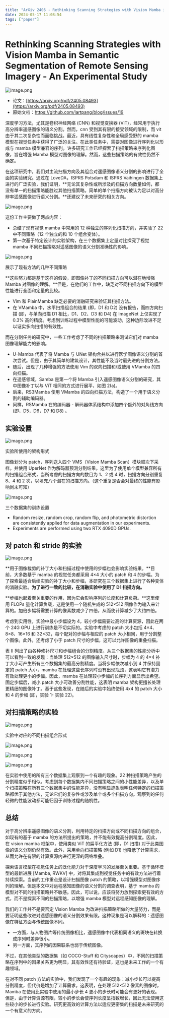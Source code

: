 ```yaml
---
title: "ArXiv 2405 - Rethinking Scanning Strategies with Vision Mamba in Semantic Segmentation of Remote Sensing Imagery - An Experimental Study"
date: 2024-05-17 11:08:54
tags: ["paper"]
---
```

# Rethinking Scanning Strategies with Vision Mamba in Semantic Segmentation of Remote Sensing Imagery - An Experimental Study

![image.png](https://cdn.nlark.com/yuque/0/2024/png/192314/1715940900574-31a0605b-a575-435a-b812-95c9a914d28f.png#averageHue=%23e2e2e1&clientId=u366ffa07-da0f-4&from=paste&height=255&id=u2f6d91e6&originHeight=319&originWidth=1207&originalType=binary&ratio=1.25&rotation=0&showTitle=false&size=106541&status=done&style=none&taskId=uec6996b9-51be-4818-b72c-9c843e4f91b&title=&width=965.6)

* 论文：[https://arxiv.org/pdf/2405.08493](https://arxiv.org/pdf/2405.08493)
* 原始文档：<https://github.com/lartpang/blog/issues/19>

深度学习方法，尤其是卷积神经网络 (CNN) 和视觉变换器 (ViT)，经常用于执行高分辨率遥感图像的语义分割。然而，cnn 受到其有限的接受领域的限制，而 vit 由于其二次复杂性而面临挑战。最近，具有线性复杂性和全局感受野的 mamba 模型在视觉任务中获得了广泛的关注。在此类任务中，需要对图像进行序列化以形成与 mamba 模型兼容的序列。许多研究工作已经探索了扫描策略来序列化图像，旨在增强 Mamba 模型对图像的理解。然而，这些扫描策略的有效性仍然不确定。

在这项研究中，我们对主流扫描方向及其组合对遥感图像语义分割的影响进行了全面的实验研究。通过在 LoveDA，ISPRS Potsdam 和 ISPRS Vaihingen 数据集上进行的广泛实验，我们证明，**无论其复杂性或所涉及的扫描方向数量如何，都没有单一的扫描策略能胜过其他扫描策略。简单的单个扫描方向被认为足以对高分辨率遥感图像进行语义分割。**还建议了未来研究的相关方向。

![image.png](https://cdn.nlark.com/yuque/0/2024/png/192314/1715941629150-8eaa3d1c-3cba-4c1c-8859-8db0d6d70ab5.png#averageHue=%23aeaea2&clientId=uf978a707-8366-4&from=paste&height=543&id=Z52RW&originHeight=679&originWidth=780&originalType=binary&ratio=1.25&rotation=0&showTitle=false&size=756594&status=done&style=none&taskId=u5b50fc8b-4c05-436c-b839-a43ec2e0135&title=&width=624)

这份工作主要做了两点内容：

* 总结了现有视觉 mamba 中常用的 12 种独立的序列化扫描方向，并实验了 22 中不同策略（12 个独立的和 10 个组合变体）。
* 第一次基于特定设计的实验架构，在三个数据集上定量对比探究了视觉 mamba 不同扫描策略对遥感图像的语义分割准确性的影响。

![image.png](https://cdn.nlark.com/yuque/0/2024/png/192314/1715941784993-b8281602-4f51-491d-8c18-7c3a37ca68de.png#averageHue=%23f9f9f8&clientId=uf978a707-8366-4&from=paste&height=764&id=u9592ffaa&originHeight=955&originWidth=1285&originalType=binary&ratio=1.25&rotation=0&showTitle=false&size=335531&status=done&style=none&taskId=ueccd0ac2-864f-4d48-9f97-b37373ff52a&title=&width=1028)

展示了现有方法的几种不同策略

**这些努力都是基于这样的假设，即图像补丁的不同扫描方向可以潜在地增强 Mamba 对图像的理解。**但是，在他们的工作中，缺乏对不同扫描方向下的模型性能进行全面和定量的比较。

* Vim 和 PlainMamba 缺乏必要的消融研究来验证其扫描方法。
* 在 VMamba 中，水平扫描组合的结果 (即，D1 和 D2) 没有报告，而四方向扫描 (即，与单向扫描 D1 相比，D1、D2、D3 和 D4) 在 ImageNet 上仅实现了 0.3% 高的精度。考虑到训练过程中模型性能的可能波动，这种边际改进不足以证实多向扫描的有效性。

而在分割任务的研究中，一些工作考虑了不同的扫描策略来测试它们对 mamba 图像理解能力的影响。

* U-Mamba 代表了将 Mamba 与 UNet 架构合并以进行医学图像语义分割的首次尝试。但是，由于其简单的建筑设计，其性能不及当时最先进的分割方法。
* 随后，出现了几种增强的方法使用 Vim 的双向扫描和/或使用 VMamba 的四向扫描。
* 在遥感领域，Samba 是第一个将 Mamba 引入遥感图像语义分割的研究，其中图像补丁以与 ViT 相同的方式进行展平，如图 2(a)。
* 后来，RS3Mamba 使用 VMamba 的四向扫描方法，构造了一个用于语义分割的辅助编码器。
* 同样，RSMamba 在的编码器 - 解码器体系结构中添加四个额外的对角线方向 (即，D5，D6，D7 和 D8) 。

## 实验设置

![image.png](https://cdn.nlark.com/yuque/0/2024/png/192314/1715941557406-7054055b-0bd7-411f-8388-c80bdc6506db.png#averageHue=%23f3ecd1&clientId=uf978a707-8366-4&from=paste&height=500&id=dDFBJ&originHeight=625&originWidth=805&originalType=binary&ratio=1.25&rotation=0&showTitle=false&size=156361&status=done&style=none&taskId=ufe785803-f442-4729-97a2-91977bff0a2&title=&width=644)

实验所使用的架构形式

图像划分为 patch，序列送入四个 VMS（Vision Mamba Scan）模块顺次下采样。并使用 UperNet 作为解码器预测分割结果。这里为了使用单个模型兼容所有的扫描组合形式，当所考虑的扫描方向的数目为 1、2 或 4 时，扫描方向分别重复 8、4 和 2 次，以填充八个潜在的扫描方向。（这个重复是否会对最终的性能有影响尚未可知）

![image.png](https://cdn.nlark.com/yuque/0/2024/png/192314/1715942682479-fab9935b-7221-4843-9706-20af588cf4d8.png#averageHue=%23f9f8f7&clientId=uf978a707-8366-4&from=paste&height=391&id=u169ebbbe&originHeight=489&originWidth=1119&originalType=binary&ratio=1.25&rotation=0&showTitle=false&size=88686&status=done&style=none&taskId=u4413d1ab-ca0f-406c-add1-fcbad8e3f67&title=&width=895.2)

三个数据集的训练设置

* Random resize, random crop, random flip, and photometric distortion are consistently applied for data augmentation in our experiments.
* Experiments are performed using two RTX 4090D GPUs.

## 对 patch 和 stride 的实验

![image.png](https://cdn.nlark.com/yuque/0/2024/png/192314/1715942738707-8e63c622-be07-402f-859e-0693664531c2.png#averageHue=%23f7f5f4&clientId=uf978a707-8366-4&from=paste&height=360&id=u9b4a23f6&originHeight=450&originWidth=1282&originalType=binary&ratio=1.25&rotation=0&showTitle=false&size=127683&status=done&style=none&taskId=u5a61e942-973e-490e-a920-b5e216e5da7&title=&width=1025.6)

**用于图像裁剪的补丁大小和扫描过程中使用的步幅也会影响实验结果。**目前，大多数基于 mamba 的视觉任务都采用 4×4 大小的 patch 和 4 的步幅。为了探索最适合后续实验的补丁大小和步幅，本研究在三个数据集上进行了各种变体的消融实验。**为了进行一致的比较，在消融实验中使用了 D1 扫描方向。**

**步幅也起着至关重要的作用，因为它会影响序列的长度和计算负荷。**这里使用 FLOPs 量化计算负载，这是使用一个随机生成的 512×512 图像作为输入来计算的。加倍步幅将需要计算的像素数减少了四倍，从而使计算减少了大约四倍。

考虑到实用性，实验中最小步幅设为 4，较小步幅需要过高的计算资源，因此在两个 24G GPU 上进行训练是不切实际的。实验中考虑的 patch 大小包括 4×4、8×8、16×16 和 32×32，每个配对的步幅与相应的 patch 大小相同，用于分割整个图像。此外，还考虑了小于 patch 尺寸的步幅，这可以允许图像的重叠扫描。

表 II 列出了由各种修补尺寸和步幅组合的分割精度。从三个数据集的性能分析中可以看到一致的发现：当处理 512×512 的图像输入尺寸时，步幅为 4 的 4×4 补丁大小可产生所有三个数据集的最高分割精度。当将步幅依次减小到 4 并保持固定的 patch 大小，mamba 在处理这些长序列时没有出现瓶颈，这表明它有潜力有效处理更小的步幅。因此，mamba 在处理较小步幅的长序列方面显示出希望。固定步幅后，减小 patch 大小可改善分割性能，这表明 mamba 架构更擅长处理更精细的图像补丁。基于这些发现，在随后的实验中始终使用 4x4 的 patch 大小和 4 的步幅 (即，实验 1- 实验 22)。

## 对扫描策略的实验

![image.png](https://cdn.nlark.com/yuque/0/2024/png/192314/1715942760785-86492410-d4de-4b7c-8d0e-a512ecf72d32.png#averageHue=%23e5e5e5&clientId=uf978a707-8366-4&from=paste&height=323&id=uf11cadd5&originHeight=404&originWidth=1250&originalType=binary&ratio=1.25&rotation=0&showTitle=false&size=197766&status=done&style=none&taskId=u1d586af3-8bad-46a6-8b3a-ce9bfff1c16&title=&width=1000)

实验中对应的不同扫描组合形式

![image.png](https://cdn.nlark.com/yuque/0/2024/png/192314/1715943140091-57d30060-2f88-47fb-bee5-3f32b5e43940.png#averageHue=%23f8f7f5&clientId=uf978a707-8366-4&from=paste&height=441&id=ue056f864&originHeight=551&originWidth=712&originalType=binary&ratio=1.25&rotation=0&showTitle=false&size=124591&status=done&style=none&taskId=u9056e286-7d60-4de8-a336-c999cb48863&title=&width=569.6)

![image.png](https://cdn.nlark.com/yuque/0/2024/png/192314/1715943150640-6a7201b5-b365-4d58-bc82-24b96c8e041a.png#averageHue=%23f9f7f5&clientId=uf978a707-8366-4&from=paste&height=439&id=uc9f513de&originHeight=549&originWidth=719&originalType=binary&ratio=1.25&rotation=0&showTitle=false&size=122004&status=done&style=none&taskId=u347dae16-e415-4986-b8a8-460620e03cc&title=&width=575.2)

![image.png](https://cdn.nlark.com/yuque/0/2024/png/192314/1715943160061-05f97164-5ace-4f2c-874a-af9e3293851a.png#averageHue=%23f8f6f4&clientId=uf978a707-8366-4&from=paste&height=440&id=uafe64cea&originHeight=550&originWidth=755&originalType=binary&ratio=1.25&rotation=0&showTitle=false&size=142247&status=done&style=none&taskId=u678294d0-e738-4e9d-aeb1-4451dd12288&title=&width=604)

在实验中使用的所有三个数据集上观察到一个有趣的现象。22 种扫描策略产生的分割精度似乎相似。考虑到每个数据集内不同扫描策略之间的小性能差异，以及单个扫描策略在所有三个数据集中的性能差异，没有明显迹象表明任何特定的扫描策略都优于其他方法，无论它们的复杂性或涉及单个或多个扫描方向。观察到的任何轻微的性能波动都可能归因于训练过程的随机性。

## 总结

对于高分辨率遥感图像的语义分割，利用特定的扫描方向或不同扫描方向的组合，如现有的基于 mamba 的方法所提出的策略，并不能有效提高分割精度。因此，在 vision mamba 框架中，使用类似 ViT 的扁平化方法 (即，D1 扫描) 对于此类图像的语义分割仍然有效。此外，采用单向扫描策略 (例如 D1) 也降低了计算需求，从而允许在有限的计算资源内进行更深的网络堆叠。

探索语言模型在视觉任务上的泛化能力对于深度学习的发展至关重要。基于循环模型的最新进展 [Mamba, RWKV] 中，对将其集成到视觉任务中的有效方法进行着持续探索。当前的工作重点是设计扫描图像 patch 的策略，以增强模型对图像序列的理解。但是本文中对远程感知图像的语义分割的调查表明，基于 mamba 的模型对不同的扫描策略并不敏感。因此，可以说，应该将努力放到探索更有效的方式，而不是探索不同的扫描策略，以增强 mamba 模型对远程感知图像的理解。

我们的工作并不是要否定 Vision Mamba 为改进扫描策略所做的大量努力，而是要证明这些改进对遥感图像的语义分割效果有限。这种现象是可以解释的：遥感图像在特征方面与传统图像不同。

* 一方面，与人物图片等传统图像相比，遥感图像中代表相同语义的斑块在转换成序列时差异很小。
* 另一方面，其序列的因果联系也弱于传统图像。

不过，在其他类型的数据集（如 COCO-Stuff 和 Cityscapes）中，不同的扫描策略在序列中的因果关系更为明显，其有效性还有待验证，这也是未来工作的一个有趣领域。

在对不同 patch 方法的实验中，我们发现了一个有趣的现象：减小步长可以提高分割精度，但代价是增加了计算需求。这表明，在处理 512×512 像素的图像时，Mamba 在使用比实验中使用的最小步长 4 更小的步长时可能会有更好的表现。但是，由于计算资源有限，较小的步长会使序列长度呈指数增长，因此无法使用这些较小的步长进行实验。研究更高效的计算方法以适应更密集的扫描是未来研究的一个有意义的方向。
